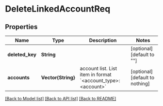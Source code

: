 # DeleteLinkedAccountReq


## Properties
Name | Type | Description | Notes
------------ | ------------- | ------------- | -------------
**deleted_key** | **String** |  | [optional] [default to ""]
**accounts** | **Vector{String}** | account list. List item in format &#x60;&lt;account_type&gt;:&lt;account&gt;&#x60; | [optional] [default to nothing]


[[Back to Model list]](../README.md#models) [[Back to API list]](../README.md#api-endpoints) [[Back to README]](../README.md)


